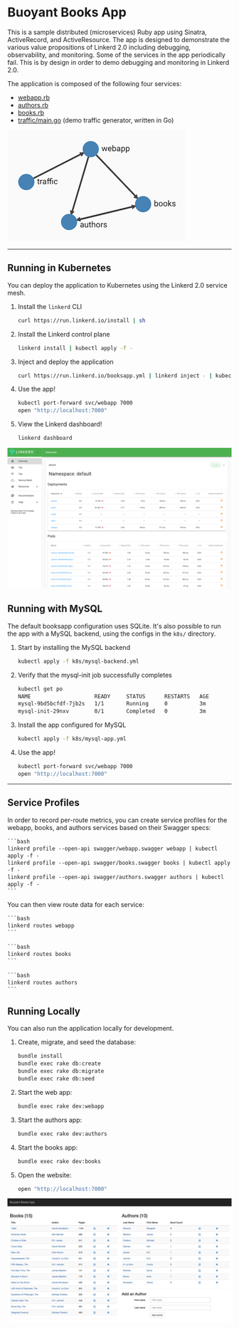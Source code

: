 # Buoyant Books App #

This is a sample distributed (microservices) Ruby app using Sinatra,
ActiveRecord, and ActiveResource. The app is designed to demonstrate the various
value propositions of Linkerd 2.0 including debugging, observability, and
monitoring. Some of the services in the app periodically fail. This is by design
in order to demo debugging and monitoring in Linkerd 2.0.

The application is composed of the following four services:

* [webapp.rb](webapp.rb)
* [authors.rb](authors.rb)
* [books.rb](books.rb)
* [traffic/main.go](traffic/main.go) (demo traffic generator, written in Go)

![Books Application Topology](images/topo.png)

---

## Running in Kubernetes ##

You can deploy the application to Kubernetes using the Linkerd 2.0 service mesh.

1. Install the `linkerd` CLI

    ```bash
    curl https://run.linkerd.io/install | sh
    ```

2. Install the Linkerd control plane

    ```bash
    linkerd install | kubectl apply -f -
    ```

3. Inject and deploy the application

    ```bash
    curl https://run.linkerd.io/booksapp.yml | linkerd inject - | kubectl apply -f -
    ```

4. Use the app!

    ```bash
    kubectl port-forward svc/webapp 7000
    open "http://localhost:7000"
    ```

5. View the Linkerd dashboard!

    ```bash
    linkerd dashboard
    ```

![Linkerd Dashboard](images/dashboard.png)

## Running with MySQL ##

The default booksapp configuration uses SQLite. It's also possible to run the
app with a MySQL backend, using the configs in the `k8s/` directory.

1. Start by installing the MySQL backend

    ```bash
    kubectl apply -f k8s/mysql-backend.yml
    ```

2. Verify that the mysql-init job successfully completes

    ```bash
    kubectl get po
    NAME                    READY     STATUS      RESTARTS   AGE
    mysql-9bd5bcfdf-7jb2s   1/1       Running     0          3m
    mysql-init-29nxv        0/1       Completed   0          3m
    ```

3. Install the app configured for MySQL

    ```bash
    kubectl apply -f k8s/mysql-app.yml
    ```

4. Use the app!

    ```bash
    kubectl port-forward svc/webapp 7000
    open "http://localhost:7000"
    ```

---

## Service Profiles ##

In order to record per-route metrics, you can create service profiles for the
webapp, books, and authors services based on their Swagger specs:

    ```bash
    linkerd profile --open-api swagger/webapp.swagger webapp | kubectl apply -f -
    linkerd profile --open-api swagger/books.swagger books | kubectl apply -f -
    linkerd profile --open-api swagger/authors.swagger authors | kubectl apply -f -
    ```

You can then view route data for each service:

    ```bash
    linkerd routes webapp
    ```

    ```bash
    linkerd routes books
    ```

    ```bash
    linkerd routes authors
    ```

## Running Locally ##

You can also run the application locally for development.

1. Create, migrate, and seed the database:

    ```bash
    bundle install
    bundle exec rake db:create
    bundle exec rake db:migrate
    bundle exec rake db:seed
    ```

2. Start the web app:

    ```bash
    bundle exec rake dev:webapp
    ```

3. Start the authors app:

    ```bash
    bundle exec rake dev:authors
    ```

4. Start the books app:

    ```bash
    bundle exec rake dev:books
    ```

5. Open the website:

    ```bash
    open "http://localhost:7000"
    ```

![Books App](images/booksapp.png)
